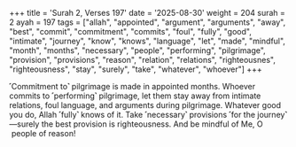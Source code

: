 +++
title = 'Surah 2, Verses 197'
date = '2025-08-30'
weight = 204
surah = 2
ayah = 197
tags = ["allah", "appointed", "argument", "arguments", "away", "best", "commit", "commitment", "commits", "foul", "fully", "good", "intimate", "journey", "know", "knows", "language", "let", "made", "mindful", "month", "months", "necessary", "people", "performing", "pilgrimage", "provision", "provisions", "reason", "relation", "relations", "righteousnes", "righteousness", "stay", "surely", "take", "whatever", "whoever"]
+++

˹Commitment to˺ pilgrimage is made in appointed months. Whoever commits to ˹performing˺ pilgrimage, let them stay away from intimate relations, foul language, and arguments during pilgrimage. Whatever good you do, Allah ˹fully˺ knows of it. Take ˹necessary˺ provisions ˹for the journey˺—surely the best provision is righteousness. And be mindful of Me, O  people of reason!